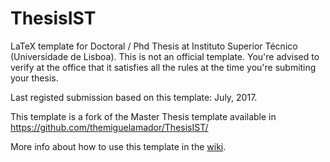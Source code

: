 ThesisIST
=========

LaTeX template for Doctoral / Phd Thesis at Instituto Superior Técnico (Universidade de Lisboa). This is not an official template. You're advised to verify at the office that it satisfies all the rules at the time you're submiting your thesis.

Last registed submission based on this template: July, 2017.

This template is a fork of the Master Thesis template available in
https://github.com/themiguelamador/ThesisIST/

More info about how to use this template in the [wiki](https://github.com/FilipeMar/ThesisIST/wiki/Home-(english-version)).

